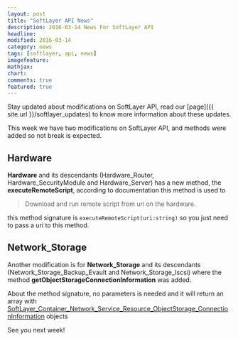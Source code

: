 ```yaml
---
layout: post
title: "SoftLayer API News"
description: 2016-03-14 News For SoftLayer API
headline:
modified: 2016-03-14
category: news
tags: [softlayer, api, news]
imagefeature: 
mathjax: 
chart: 
comments: true
featured: true
---
```


Stay updated about modifications on SoftLayer API, read our [page]({{ site.url }}/softlayer_updates) to know more information about these updates.

This week we have two modifications on SoftLayer API, and methods were added so not break is expected.

## Hardware

__Hardware__ and its descendants (Hardware_Router, Hardware_SecurityModule and Hardware_Server) has a new method, the __executeRemoteScript__, according to documentation this method is used to

> Download and run remote script from uri on the hardware.

this method signature is `executeRemoteScript(uri:string)` so you just need to pass a uri to this method.

## Network_Storage

Another modification is for __Network_Storage__ and its descendants (Network_Storage_Backup_Evault and Network_Storage_Iscsi) where the method __getObjectStorageConnectionInformation__ was added.

About the method signature, no parameters is needed and it will return an array with [SoftLayer_Container_Network_Service_Resource_ObjectStorage_ConnectionInformation](http://sldn.softlayer.com/reference/datatypes/SoftLayer_Container_Network_Service_Resource_ObjectStorage_ConnectionInformation) objects

See you next week!
